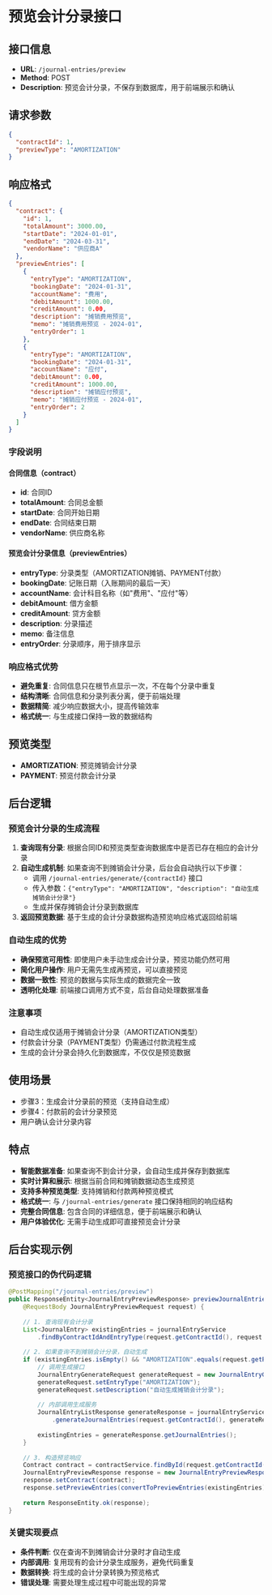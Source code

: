 # 预览会计分录接口

## 接口信息
- **URL**: `/journal-entries/preview`
- **Method**: POST
- **Description**: 预览会计分录，不保存到数据库，用于前端展示和确认

## 请求参数
```json
{
  "contractId": 1,
  "previewType": "AMORTIZATION"
}
```

## 响应格式
```json
{
  "contract": {
    "id": 1,
    "totalAmount": 3000.00,
    "startDate": "2024-01-01",
    "endDate": "2024-03-31",
    "vendorName": "供应商A"
  },
  "previewEntries": [
    {
      "entryType": "AMORTIZATION",
      "bookingDate": "2024-01-31",
      "accountName": "费用",
      "debitAmount": 1000.00,
      "creditAmount": 0.00,
      "description": "摊销费用预览",
      "memo": "摊销费用预览 - 2024-01",
      "entryOrder": 1
    },
    {
      "entryType": "AMORTIZATION",
      "bookingDate": "2024-01-31",
      "accountName": "应付",
      "debitAmount": 0.00,
      "creditAmount": 1000.00,
      "description": "摊销应付预览",
      "memo": "摊销应付预览 - 2024-01",
      "entryOrder": 2
    }
  ]
}
```

### 字段说明

#### 合同信息（contract）
- **id**: 合同ID
- **totalAmount**: 合同总金额
- **startDate**: 合同开始日期
- **endDate**: 合同结束日期
- **vendorName**: 供应商名称

#### 预览会计分录信息（previewEntries）
- **entryType**: 分录类型（AMORTIZATION摊销、PAYMENT付款）
- **bookingDate**: 记账日期（入账期间的最后一天）
- **accountName**: 会计科目名称（如"费用"、"应付"等）
- **debitAmount**: 借方金额
- **creditAmount**: 贷方金额
- **description**: 分录描述
- **memo**: 备注信息
- **entryOrder**: 分录顺序，用于排序显示

### 响应格式优势
- **避免重复**: 合同信息只在根节点显示一次，不在每个分录中重复
- **结构清晰**: 合同信息和分录列表分离，便于前端处理
- **数据精简**: 减少响应数据大小，提高传输效率
- **格式统一**: 与生成接口保持一致的数据结构

## 预览类型
- **AMORTIZATION**: 预览摊销会计分录
- **PAYMENT**: 预览付款会计分录

## 后台逻辑

### 预览会计分录的生成流程
1. **查询现有分录**: 根据合同ID和预览类型查询数据库中是否已存在相应的会计分录
2. **自动生成机制**: 如果查询不到摊销会计分录，后台会自动执行以下步骤：
   - 调用 `/journal-entries/generate/{contractId}` 接口
   - 传入参数：`{"entryType": "AMORTIZATION", "description": "自动生成摊销会计分录"}`
   - 生成并保存摊销会计分录到数据库
3. **返回预览数据**: 基于生成的会计分录数据构造预览响应格式返回给前端

### 自动生成的优势
- **确保预览可用性**: 即使用户未手动生成会计分录，预览功能仍然可用
- **简化用户操作**: 用户无需先生成再预览，可以直接预览
- **数据一致性**: 预览的数据与实际生成的数据完全一致
- **透明化处理**: 前端接口调用方式不变，后台自动处理数据准备

### 注意事项
- 自动生成仅适用于摊销会计分录（AMORTIZATION类型）
- 付款会计分录（PAYMENT类型）仍需通过付款流程生成
- 生成的会计分录会持久化到数据库，不仅仅是预览数据

## 使用场景
- 步骤3：生成会计分录前的预览（支持自动生成）
- 步骤4：付款前的会计分录预览
- 用户确认会计分录内容

## 特点
- **智能数据准备**: 如果查询不到会计分录，会自动生成并保存到数据库
- **实时计算和展示**: 根据当前合同和摊销数据动态生成预览
- **支持多种预览类型**: 支持摊销和付款两种预览模式
- **格式统一**: 与 `/journal-entries/generate` 接口保持相同的响应结构
- **完整合同信息**: 包含合同的详细信息，便于前端展示和确认
- **用户体验优化**: 无需手动生成即可直接预览会计分录

## 后台实现示例

### 预览接口的伪代码逻辑
```java
@PostMapping("/journal-entries/preview")
public ResponseEntity<JournalEntryPreviewResponse> previewJournalEntries(
    @RequestBody JournalEntryPreviewRequest request) {
    
    // 1. 查询现有会计分录
    List<JournalEntry> existingEntries = journalEntryService
        .findByContractIdAndEntryType(request.getContractId(), request.getPreviewType());
    
    // 2. 如果查询不到摊销会计分录，自动生成
    if (existingEntries.isEmpty() && "AMORTIZATION".equals(request.getPreviewType())) {
        // 调用生成接口
        JournalEntryGenerateRequest generateRequest = new JournalEntryGenerateRequest();
        generateRequest.setEntryType("AMORTIZATION");
        generateRequest.setDescription("自动生成摊销会计分录");
        
        // 内部调用生成服务
        JournalEntryListResponse generateResponse = journalEntryService
            .generateJournalEntries(request.getContractId(), generateRequest);
        
        existingEntries = generateResponse.getJournalEntries();
    }
    
    // 3. 构造预览响应
    Contract contract = contractService.findById(request.getContractId());
    JournalEntryPreviewResponse response = new JournalEntryPreviewResponse();
    response.setContract(contract);
    response.setPreviewEntries(convertToPreviewEntries(existingEntries));
    
    return ResponseEntity.ok(response);
}
```

### 关键实现要点
- **条件判断**: 仅在查询不到摊销会计分录时才自动生成
- **内部调用**: 复用现有的会计分录生成服务，避免代码重复
- **数据转换**: 将生成的会计分录转换为预览格式
- **错误处理**: 需要处理生成过程中可能出现的异常
